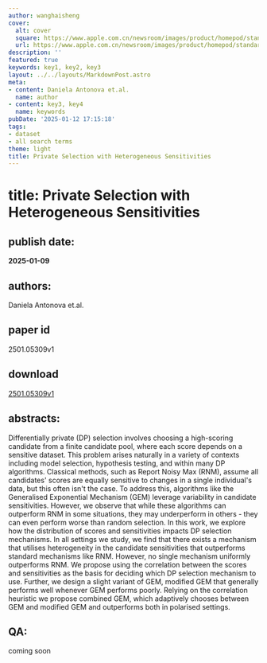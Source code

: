 ```yaml
---
author: wanghaisheng
cover:
  alt: cover
  square: https://www.apple.com.cn/newsroom/images/product/homepod/standard/Apple-HomePod-hero-230118_big.jpg.large_2x.jpg
  url: https://www.apple.com.cn/newsroom/images/product/homepod/standard/Apple-HomePod-hero-230118_big.jpg.large_2x.jpg
description: ''
featured: true
keywords: key1, key2, key3
layout: ../../layouts/MarkdownPost.astro
meta:
- content: Daniela Antonova et.al.
  name: author
- content: key3, key4
  name: keywords
pubDate: '2025-01-12 17:15:18'
tags:
- dataset
- all search terms
theme: light
title: Private Selection with Heterogeneous Sensitivities
---
```


# title: Private Selection with Heterogeneous Sensitivities 
## publish date: 
**2025-01-09** 
## authors: 
  Daniela Antonova et.al. 
## paper id
2501.05309v1
## download
[2501.05309v1](http://arxiv.org/abs/2501.05309v1)
## abstracts:
Differentially private (DP) selection involves choosing a high-scoring candidate from a finite candidate pool, where each score depends on a sensitive dataset. This problem arises naturally in a variety of contexts including model selection, hypothesis testing, and within many DP algorithms. Classical methods, such as Report Noisy Max (RNM), assume all candidates' scores are equally sensitive to changes in a single individual's data, but this often isn't the case. To address this, algorithms like the Generalised Exponential Mechanism (GEM) leverage variability in candidate sensitivities. However, we observe that while these algorithms can outperform RNM in some situations, they may underperform in others - they can even perform worse than random selection. In this work, we explore how the distribution of scores and sensitivities impacts DP selection mechanisms. In all settings we study, we find that there exists a mechanism that utilises heterogeneity in the candidate sensitivities that outperforms standard mechanisms like RNM. However, no single mechanism uniformly outperforms RNM. We propose using the correlation between the scores and sensitivities as the basis for deciding which DP selection mechanism to use. Further, we design a slight variant of GEM, modified GEM that generally performs well whenever GEM performs poorly. Relying on the correlation heuristic we propose combined GEM, which adaptively chooses between GEM and modified GEM and outperforms both in polarised settings.
## QA:
coming soon
